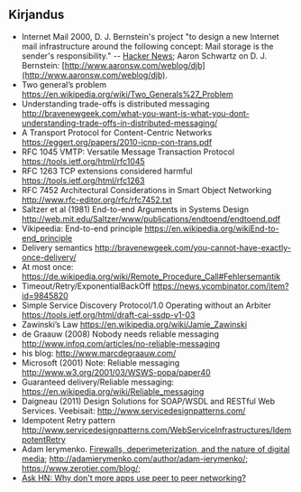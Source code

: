 ## Kirjandus
- Internet Mail 2000, D. J. Bernstein's project "to design a new Internet mail infrastructure around the following concept: Mail storage is the sender's responsibility." -- [Hacker News](https://news.ycombinator.com/item?id=10406040); Aaron Schwartz on D. J. Bernstein: [http://www.aaronsw.com/weblog/djb](http://www.aaronsw.com/weblog/djb).
- Two general’s problem https://en.wikipedia.org/wiki/Two_Generals%27_Problem
- Understanding trade-offs is distributed messaging http://bravenewgeek.com/what-you-want-is-what-you-dont-understanding-trade-offs-in-distributed-messaging/ 
- A Transport Protocol for Content-Centric Networks https://eggert.org/papers/2010-icnp-con-trans.pdf 
- RFC 1045 VMTP: Versatile Message Transaction Protocol https://tools.ietf.org/html/rfc1045 
- RFC 1263 TCP extensions considered harmful https://tools.ietf.org/html/rfc1263 
- RFC 7452 Architectural Considerations in Smart Object Networking http://www.rfc-editor.org/rfc/rfc7452.txt 
- Saltzer et al (1981) End-to-end Arguments in Systems Design http://web.mit.edu/Saltzer/www/publications/endtoend/endtoend.pdf 
- Vikipeedia: End-to-end principle https://en.wikipedia.org/wikiEnd-to-end_principle
- Delivery semantics http://bravenewgeek.com/you-cannot-have-exactly-once-delivery/ 
- At most once: https://de.wikipedia.org/wiki/Remote_Procedure_Call#Fehlersemantik 
- Timeout/Retry/ExponentialBackOff  https://news.ycombinator.com/item?id=9845820 
- Simple Service Discovery Protocol/1.0 Operating without an Arbiter https://tools.ietf.org/html/draft-cai-ssdp-v1-03 
- Zawinski’s Law https://en.wikipedia.org/wiki/Jamie_Zawinski 
- de Graauw (2008) Nobody needs reliable messaging http://www.infoq.com/articles/no-reliable-messaging
- his blog: http://www.marcdegraauw.com/ 
- Microsoft (2001) Note: Reliable messaging http://www.w3.org/2001/03/WSWS-popa/paper40
- Guaranteed delivery/Reliable messaging: https://en.wikipedia.org/wiki/Reliable_messaging 
- Daigneau (2011) Design Solutions for SOAP/WSDL and RESTful Web Services. Veebisait: http://www.servicedesignpatterns.com/ 
- Idempotent Retry pattern http://www.servicedesignpatterns.com/WebServiceInfrastructures/IdempotentRetry
- Adam Ierymenko. [Firewalls, deperimeterization, and the nature of digital media](https://www.zerotier.com/misc/BorderNone2014-AdamIerymenko-DENY_ALL.pdf); http://adamierymenko.com/author/adam-ierymenko/; https://www.zerotier.com/blog/;
- [Ask HN: Why don't more apps use peer to peer networking?](https://news.ycombinator.com/item?id=8175453)







